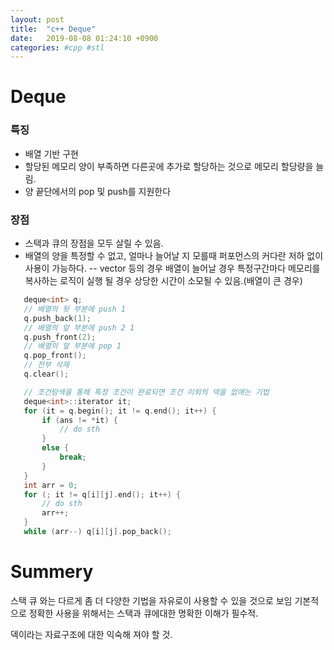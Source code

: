 ```yaml
---
layout: post
title:  "c++ Deque"
date:   2019-08-08 01:24:10 +0900
categories: #cpp #stl
---
```


# Deque
### 특징 
- 배열 기반 구현
- 할당된 메모리 양이 부족하면 다른곳에 추가로 할당하는 것으로 메모리 할당량을 늘림. 
- 양 끝단에서의 pop 및 push를 지원한다

### 장점
- 스택과 큐의 장점을 모두 살릴 수 있음.
- 배열의 양을 특정할 수 없고, 얼마나 늘어날 지 모를때 퍼포먼스의 커다란 저하 없이 사용이 가능하다. 
 -- vector 등의 경우 배열이 늘어날 경우 특정구간마다 메모리를 복사하는 로직이 실행 될 경우 상당한 시간이 소모될 수 있음.(배열이 큰 경우)

 ```cpp
    deque<int> q;
    // 배열의 뒷 부분에 push 1
    q.push_back(1);
    // 배열의 앞 부분에 push 2 1
    q.push_front(2);
    // 배열의 앞 부분에 pop 1
    q.pop_front();
    // 전부 삭제
    q.clear();

    // 조건탐색을 통해 특정 조건이 완료되면 조건 이외의 덱을 없애는 기법
    deque<int>::iterator it;
    for (it = q.begin(); it != q.end(); it++) {
        if (ans != *it) {
            // do sth
        }
        else {
            break;
        }
    }
    int arr = 0;
    for (; it != q[i][j].end(); it++) {
        // do sth
        arr++;
    }
    while (arr--) q[i][j].pop_back();
 ```

# Summery 
스택 큐 와는 다르게 좀 더 다양한 기법을 자유로이 사용할 수 있을 것으로 보임
기본적으로 정확한 사용을 위해서는 스택과 큐에대한 명확한 이해가 필수적.

덱이라는 자료구조에 대한 익숙해 져야 할 것.